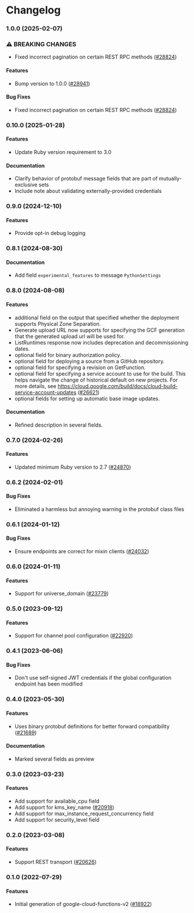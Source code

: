 # Changelog

### 1.0.0 (2025-02-07)

### ⚠ BREAKING CHANGES

* Fixed incorrect pagination on certain REST RPC methods ([#28824](https://github.com/googleapis/google-cloud-ruby/issues/28824))

#### Features

* Bump version to 1.0.0 ([#28941](https://github.com/googleapis/google-cloud-ruby/issues/28941)) 
#### Bug Fixes

* Fixed incorrect pagination on certain REST RPC methods ([#28824](https://github.com/googleapis/google-cloud-ruby/issues/28824)) 

### 0.10.0 (2025-01-28)

#### Features

* Update Ruby version requirement to 3.0 
#### Documentation

* Clarify behavior of protobuf message fields that are part of mutually-exclusive sets 
* Include note about validating externally-provided credentials 

### 0.9.0 (2024-12-10)

#### Features

* Provide opt-in debug logging 

### 0.8.1 (2024-08-30)

#### Documentation

* Add field `experimental_features` to message `PythonSettings` 

### 0.8.0 (2024-08-08)

#### Features

* additional field on the output that specified whether the deployment supports Physical Zone Separation. 
* Generate upload URL now supports for specifying the GCF generation that the generated upload url will be used for. 
* ListRuntimes response now includes deprecation and decommissioning dates. 
* optional field for binary authorization policy. 
* optional field for deploying a source from a GitHub repository. 
* optional field for specifying a revision on GetFunction. 
* optional field for specifying a service account to use for the build. This helps navigate the change of historical default on new projects. For more details, see https://cloud.google.com/build/docs/cloud-build-service-account-updates ([#26621](https://github.com/googleapis/google-cloud-ruby/issues/26621)) 
* optional fields for setting up automatic base image updates. 
#### Documentation

* Refined description in several fields. 

### 0.7.0 (2024-02-26)

#### Features

* Updated minimum Ruby version to 2.7 ([#24870](https://github.com/googleapis/google-cloud-ruby/issues/24870)) 

### 0.6.2 (2024-02-01)

#### Bug Fixes

* Eliminated a harmless but annoying warning in the protobuf class files 

### 0.6.1 (2024-01-12)

#### Bug Fixes

* Ensure endpoints are correct for mixin clients ([#24032](https://github.com/googleapis/google-cloud-ruby/issues/24032)) 

### 0.6.0 (2024-01-11)

#### Features

* Support for universe_domain ([#23779](https://github.com/googleapis/google-cloud-ruby/issues/23779)) 

### 0.5.0 (2023-09-12)

#### Features

* Support for channel pool configuration ([#22920](https://github.com/googleapis/google-cloud-ruby/issues/22920)) 

### 0.4.1 (2023-06-06)

#### Bug Fixes

* Don't use self-signed JWT credentials if the global configuration endpoint has been modified 

### 0.4.0 (2023-05-30)

#### Features

* Uses binary protobuf definitions for better forward compatibility ([#21689](https://github.com/googleapis/google-cloud-ruby/issues/21689)) 
#### Documentation

* Marked several fields as preview 

### 0.3.0 (2023-03-23)

#### Features

* Add support for available_cpu field 
* Add support for kms_key_name ([#20918](https://github.com/googleapis/google-cloud-ruby/issues/20918)) 
* Add support for max_instance_request_concurrency field 
* Add support for security_level field 

### 0.2.0 (2023-03-08)

#### Features

* Support REST transport ([#20626](https://github.com/googleapis/google-cloud-ruby/issues/20626)) 

### 0.1.0 (2022-07-29)

#### Features

* Initial generation of google-cloud-functions-v2 ([#18922](https://github.com/googleapis/google-cloud-ruby/issues/18922))
